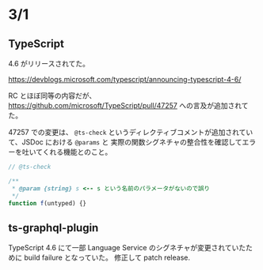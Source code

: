 # 3/1

## TypeScript

4.6 がリリースされてた。

https://devblogs.microsoft.com/typescript/announcing-typescript-4-6/

RC とほぼ同等の内容だが、 https://github.com/microsoft/TypeScript/pull/47257 への言及が追加されてた。

47257 での変更は、 `@ts-check` というディレクティブコメントが追加されていて、JSDoc における `@params` と 実際の関数シグネチャの整合性を確認してエラーを吐いてくれる機能とのこと。

```js
// @ts-check

/**
 * @param {string} s <-- s という名前のパラメータがないので誤り
 */
function f(untyped) {}
```

## ts-graphql-plugin

TypeScript 4.6 にて一部 Language Service のシグネチャが変更されていたために build failure となっていた。
修正して patch release.
